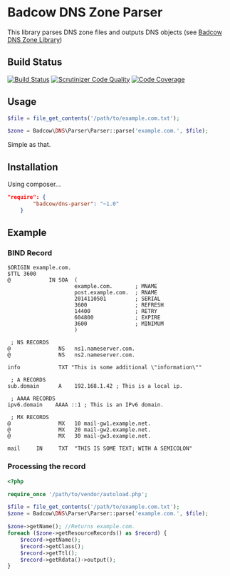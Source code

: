 Badcow DNS Zone Parser
======================

This library parses DNS zone files and outputs DNS objects (see [Badcow DNS Zone Library](https://github.com/Badcow/DNS))

## Build Status
[![Build Status](https://travis-ci.org/Badcow/DNS-Parser.svg?branch=master)](https://travis-ci.org/Badcow/DNS-Parser)
[![Scrutinizer Code Quality](https://scrutinizer-ci.com/g/samuelwilliams/PHP-DNS-SERVER/badges/quality-score.png?b=master)](https://scrutinizer-ci.com/g/samuelwilliams/PHP-DNS-SERVER/?branch=master)
[![Code Coverage](https://scrutinizer-ci.com/g/samuelwilliams/PHP-DNS-SERVER/badges/coverage.png?b=master)](https://scrutinizer-ci.com/g/samuelwilliams/PHP-DNS-SERVER/?branch=master)

## Usage

```php
$file = file_get_contents('/path/to/example.com.txt');

$zone = Badcow\DNS\Parser\Parser::parse('example.com.', $file);
```

Simple as that.

## Installation
Using composer...
```json
"require": {
        "badcow/dns-parser": "~1.0"
    }
```

## Example

### BIND Record
```text
$ORIGIN example.com.
$TTL 3600
@            IN SOA  (
                     example.com.       ; MNAME
                     post.example.com.  ; RNAME
                     2014110501         ; SERIAL
                     3600               ; REFRESH
                     14400              ; RETRY
                     604800             ; EXPIRE
                     3600               ; MINIMUM
                     )

 ; NS RECORDS
@               NS   ns1.nameserver.com.
@               NS   ns2.nameserver.com.

info            TXT "This is some additional \"information\""

 ; A RECORDS
sub.domain      A    192.168.1.42 ; This is a local ip.

 ; AAAA RECORDS
ipv6.domain    AAAA ::1 ; This is an IPv6 domain.

 ; MX RECORDS
@               MX   10 mail-gw1.example.net.
@               MX   20 mail-gw2.example.net.
@               MX   30 mail-gw3.example.net.

mail     IN     TXT  "THIS IS SOME TEXT; WITH A SEMICOLON"
```

### Processing the record
```php
<?php

require_once '/path/to/vendor/autoload.php';

$file = file_get_contents('/path/to/example.com.txt');
$zone = Badcow\DNS\Parser\Parser::parse('example.com.', $file);

$zone->getName(); //Returns example.com.
foreach ($zone->getResourceRecords() as $record) {
    $record->getName();
    $record->getClass();
    $record->getTtl();
    $record->getRdata()->output();
}
```